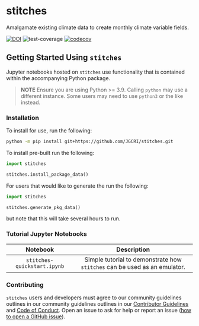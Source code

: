 # stitches
Amalgamate existing climate data to create monthly climate variable fields.

[![DOI](https://zenodo.org/badge/317969428.svg)](https://zenodo.org/badge/latestdoi/317969428) ![test-coverage](https://github.com/JGCRI/stitches/workflows/build/badge.svg) [![codecov](https://codecov.io/gh/JGCRI/stitches/branch/main/graph/badge.svg)](https://codecov.io/gh/JGCRI/stitches)

## Getting Started Using `stitches`
Jupyter notebooks hosted on `stitches` use functionality that is contained within the accompanying Python package.  

> **NOTE**
> Ensure you are using Python >= 3.9. Calling `python` may use a different instance.  Some users may need to use `python3` or the like instead.


### Installation
To install for use, run the following:
```bash
python -m pip install git+https://github.com/JGCRI/stitches.git
```

To install pre-built run the following:
```python
import stitches

stitches.install_package_data()
```

For users that would like to generate the run the following: 

```python
import stitches

stitches.generate_pkg_data()
```
but note that this will take several hours to run.

### Tutorial Jupyter Notebooks
|          Notebook           |                                Description                                |
|:---------------------------:|:-------------------------------------------------------------------------:|
| `stitches-quickstart.ipynb` | Simple tutorial to demonstrate how `stitches` can be used as an emulator. |

### Contributing
`stitches`  users and developers must agree to our community guidelines outlines in our community guidelines outlines in our 
[Contributor Guidelines](CONTRIBUTING.md) and [Code of Conduct](CODE_OF_CONDUCT.md). 
Open an issue to ask for help or report an issue ([how to open a GitHub issue](https://docs.github.com/en/enterprise-server@3.1/issues/tracking-your-work-with-issues/creating-an-issue)). 